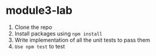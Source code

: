 # module3-lab
1. Clone the repo
2. Install packages using `npm install`
3. Write implementation of all the unit tests to pass them
4. `Use npm test` to test
